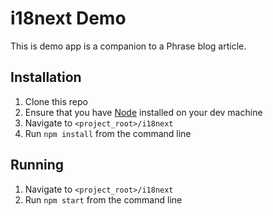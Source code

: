 # i18next Demo

This is demo app is a companion to a Phrase blog article.

## Installation

1. Clone this repo
1. Ensure that you have [Node](https://nodejs.org/en/)
   installed on your dev machine
1. Navigate to `<project_root>/i18next`
1. Run `npm install` from the command line

## Running

1. Navigate to `<project_root>/i18next`
1. Run `npm start` from the command line
